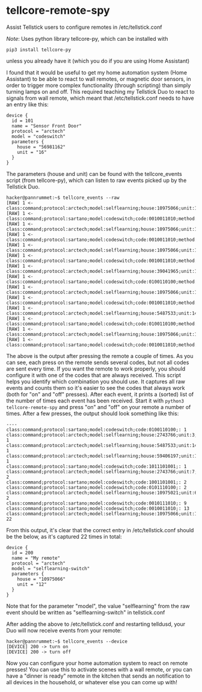 # tellcore-remote-spy
Assist Tellstick users to configure remotes in /etc/tellstick.conf

*Note*: Uses python library tellcore-py, which can be installed with
~~~~
pip3 install tellcore-py
~~~~
unless you already have it (which you do if you are using Home Assistant)

I found that it would be useful to get my home automation system (Home Assistant) to be able to react to wall remotes, or magnetic door sensors, in order to trigger more complex functionality (through scripting) than simply turning lamps on and off. This required teaching my Tellstick Duo to react to signals from wall remote, which meant that /etc/tellstick.conf needs to have an entry like this:
~~~~
device {
  id = 101
  name = "Sensor Front Door"
  protocol = "arctech"
  model = "codeswitch"
  parameters {
    house = "56981162"
    unit = "16"
  }
}
~~~~

The parameters (house and unit) can be found with the tellcore_events script (from tellcore-py), which can listen to raw events
picked up by the Tellstick Duo. 

~~~~
hacker@pannrummet:~$ tellcore_events --raw
[RAW] 1 <- class:command;protocol:arctech;model:selflearning;house:10975066;unit:12;group:0;method:turnon;
[RAW] 1 <- class:command;protocol:sartano;model:codeswitch;code:0010011010;method:turnoff;
[RAW] 1 <- class:command;protocol:arctech;model:selflearning;house:10975066;unit:12;group:0;method:turnon;
[RAW] 1 <- class:command;protocol:sartano;model:codeswitch;code:0010011010;method:turnoff;
[RAW] 1 <- class:command;protocol:arctech;model:selflearning;house:10975066;unit:12;group:0;method:turnon;
[RAW] 1 <- class:command;protocol:sartano;model:codeswitch;code:0010011010;method:turnoff;
[RAW] 1 <- class:command;protocol:arctech;model:selflearning;house:39041965;unit:14;group:0;method:turnoff;
[RAW] 1 <- class:command;protocol:sartano;model:codeswitch;code:0100110100;method:turnon;
[RAW] 1 <- class:command;protocol:arctech;model:selflearning;house:10975066;unit:12;group:0;method:turnon;
[RAW] 1 <- class:command;protocol:sartano;model:codeswitch;code:0010011010;method:turnoff;
[RAW] 1 <- class:command;protocol:arctech;model:selflearning;house:5487533;unit:14;group:0;method:turnoff;
[RAW] 1 <- class:command;protocol:sartano;model:codeswitch;code:0100110100;method:turnon;
[RAW] 1 <- class:command;protocol:arctech;model:selflearning;house:10975066;unit:12;group:0;method:turnon;
[RAW] 1 <- class:command;protocol:sartano;model:codeswitch;code:0010011010;method:turnoff;
~~~~

The above is the output after pressing the remote a couple of times. As you can see, each press on the remote sends several codes,
but not all codes are sent every time. If you want the remote to work properly, you should configure it with one of the codes that are always received. This script helps you identify which combination you should use. It captures all raw events and counts them so it's easier to see the codes that always work (both for "on" and "off" presses). After each event, it prints a (sorted) list of the number of times each event has been received. Start it with <code>python3 tellcore-remote-spy</code> and press "on" and "off" on your remote a number of times. After a few presses, the output should look something like this:

~~~~
----
class:command;protocol:sartano;model:codeswitch;code:0100110100;: 1
class:command;protocol:arctech;model:selflearning;house:2743766;unit:3;group:1;: 1
class:command;protocol:arctech;model:selflearning;house:5487533;unit:14;group:0;: 1
class:command;protocol:arctech;model:selflearning;house:59406197;unit:10;group:1;: 1
class:command;protocol:sartano;model:codeswitch;code:1011101001;: 1
class:command;protocol:arctech;model:selflearning;house:2743766;unit:7;group:1;: 2
class:command;protocol:sartano;model:codeswitch;code:1001101001;: 2
class:command;protocol:sartano;model:codeswitch;code:0101110100;: 2
class:command;protocol:arctech;model:selflearning;house:10975021;unit:6;group:0;: 2
class:command;protocol:sartano;model:codeswitch;code:0010111010;: 9
class:command;protocol:sartano;model:codeswitch;code:0010011010;: 13
class:command;protocol:arctech;model:selflearning;house:10975066;unit:12;group:0;: 22
~~~~

From this output, it's clear that the correct entry in /etc/tellstick.conf should be the below, as it's captured 22 times in total:

~~~~
device {
  id = 200
  name = "My remote"
  protocol = "arctech"
  model = "selflearning-switch"
  parameters {
    house = "10975066"
    unit = "12"
  }
}
~~~~
Note that for the parameter "model", the value "selflearning" from the raw event should be written as "selflearning-switch" in tellstick.conf

After adding the above to /etc/tellstick.conf and restarting telldusd, your Duo will now receive events from your remote:
~~~~
hacker@pannrummet:~$ tellcore_events --device
[DEVICE] 200 -> turn on
[DEVICE] 200 -> turn off
~~~~
Now you can configure your home automation system to react on remote presses! You can use this to activate scenes with a wall remote, or you can have a "dinner is ready" remote in the kitchen that sends an notification to all devices in the household, or whatever else you can come up with!
